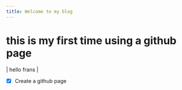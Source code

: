 ```yaml
---
title: Welcome to my blog
---
```

# this is my first time using a github page
| hello frans |
- [X] Create a github page

